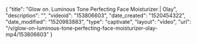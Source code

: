 {
    "title": "Glow on. Luminous Tone Perfecting Face Moisturizer | Olay",
    "description": "",
    "videoid": "153806603",
    "date_created": "1520454322",
    "date_modified": "1520983883",
    "type": "captivate",
    "layout": "video",
    "url": "\/v\/glow-on-luminous-tone-perfecting-face-moisturizer-olay-mp4\/153806603"
}